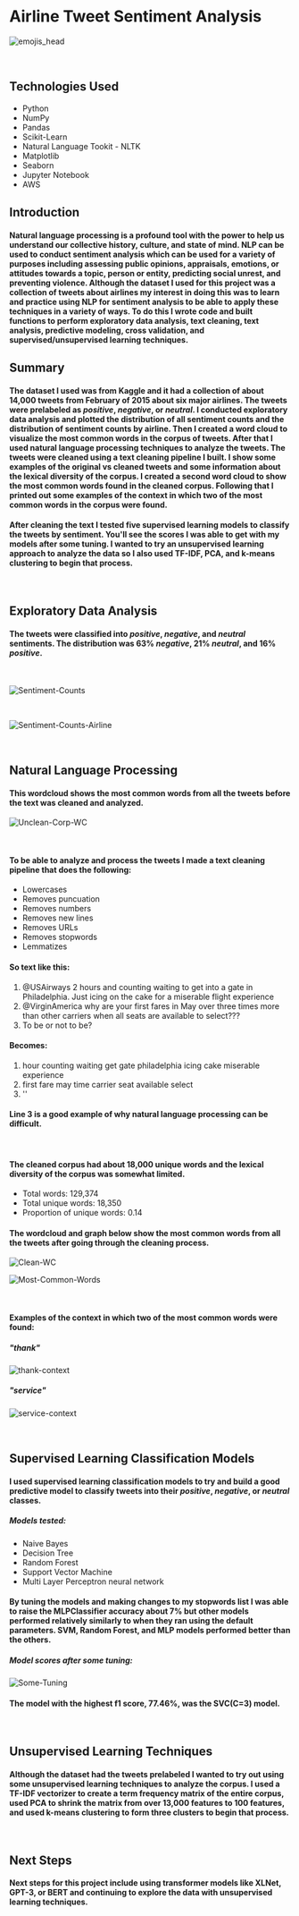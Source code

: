 # **Airline Tweet Sentiment Analysis**

![emojis_head](/images/emojishead.png)


<br>

## Technologies Used
* Python 
* NumPy
* Pandas
* Scikit-Learn
* Natural Language Tookit - NLTK
* Matplotlib
* Seaborn
* Jupyter Notebook
* AWS



## Introduction

#### Natural language processing is a profound tool with the power to help us understand our collective history, culture, and state of mind.  NLP can be used to conduct sentiment analysis which can be used for a variety of purposes including assessing public opinions, appraisals, emotions, or attitudes towards a topic, person or entity, predicting social unrest, and preventing violence.  Although the dataset I used for this project was a collection of tweets about airlines my interest in doing this was to learn and practice using NLP for sentiment analysis to be able to apply these techniques in a variety of ways.  To do this I wrote code and built functions to perform exploratory data analysis, text cleaning, text analysis, predictive modeling, cross validation, and supervised/unsupervised learning techniques.


## Summary

####  The dataset I used was from Kaggle and it had a collection of about 14,000 tweets from February of 2015 about six major airlines.  The tweets were prelabeled  as *positive*, *negative*, or *neutral*.  I conducted exploratory data analysis and plotted the distribution of all sentiment counts and the distribution of sentiment counts by airline.  Then I created a word cloud to visualize the most common words in the corpus of tweets.  After that I used natural language processing techniques to analyze the tweets.  The tweets were cleaned using a text cleaning pipeline I built.  I show some examples of the original vs cleaned tweets and some information about the lexical diversity of the corpus.  I created a second word cloud to show the most common words found in the cleaned corpus.  Following that I printed out some examples of the context in which two of the most common words in the corpus were found.
#### After cleaning the text I tested five supervised learning models to classify the tweets by sentiment.  You'll see the scores I was able to get with my models after some tuning.  I wanted to try an unsupervised learning approach to analyze the data so I also used TF-IDF, PCA, and k-means clustering to begin that process.

<br>

## Exploratory Data Analysis


####  The tweets were classified into *positive*, *negative*, and *neutral* sentiments. The distribution was 63% *negative*, 21% *neutral*, and 16% *positive*.

<br>

![Sentiment-Counts](/images/sent-counts.png)

<br>

![Sentiment-Counts-Airline](/images/sent-counts-airline.png)

<br>

## Natural Language Processing
#### This wordcloud shows the most common words from all the tweets before the text was cleaned and analyzed.

![Unclean-Corp-WC](/images/unclean-corp-wc.png)

<br>

#### To be able to analyze and process the tweets I made a text cleaning pipeline that does the following:
* Lowercases
* Removes puncuation
* Removes numbers
* Removes new lines
* Removes URLs
* Removes stopwords
* Lemmatizes 

#### So text like this:
1. @USAirways 2 hours and counting waiting to get into a gate in Philadelphia. Just icing on the cake for a miserable flight experience 
2. @VirginAmerica why are your first fares in May over three times more than other carriers when all seats are available to select???
3. To be or not to be?

#### Becomes:
1. hour counting waiting get gate philadelphia icing cake miserable experience
2. first fare may time carrier seat available select 
3. ''

#### Line 3 is a good example of why natural language processing can be difficult.

<br>

#### The cleaned corpus had about 18,000 unique words and the lexical diversity of the corpus was somewhat limited.
 
 * Total words: 129,374
 * Total unique words: 18,350
 * Proportion of unique words: 0.14

#### The wordcloud and graph below show the most common words from all the tweets after going through the cleaning process.

![Clean-WC](/images/clean-corp-wc.png)

![Most-Common-Words](/images/common-words.png)

<br>

#### Examples of the context in which two of the most common words were found:
##### "thank"

![thank-context](/images/thank-context.png)

##### "service"

![service-context](/images/service-context.png)

<br>

## Supervised Learning Classification Models

#### I used supervised learning classification models to try and build a good predictive model to classify tweets into their *positive*, *negative*, or *neutral* classes.

##### Models tested:
* Naive Bayes
* Decision Tree
* Random Forest
* Support Vector Machine
* Multi Layer Perceptron neural network

#### By tuning the models and making changes to my stopwords list I was able to raise the MLPClassifier accuracy about 7% but other models performed relatively similarly to when they ran using the default parameters.  SVM, Random Forest, and MLP models performed better than the others.

##### Model scores after some tuning:

![Some-Tuning](/images/some-tuning.png)

#### The model with the highest f1 score, 77.46%, was the SVC(C=3) model.

<br>

## Unsupervised Learning Techniques

#### Although the dataset had the tweets prelabeled I wanted to try out using some unsupervised learning techniques to analyze the corpus.  I used a TF-IDF vectorizer to create a term frequency matrix of the entire corpus, used PCA to shrink the matrix from over 13,000 features to 100 features, and used k-means clustering to form three clusters to begin that process.

<br>

## Next Steps
#### Next steps for this project include using transformer models like XLNet, GPT-3, or BERT and continuing to explore the data with unsupervised learning techniques.


<br>
